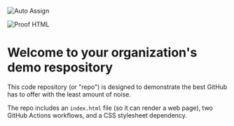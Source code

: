 ![Auto Assign](https://github.com/nasrin17481/demo-repository/actions/workflows/auto-assign.yml/badge.svg)

![Proof HTML](https://github.com/nasrin17481/demo-repository/actions/workflows/proof-html.yml/badge.svg)

# Welcome to your organization's demo respository
This code repository (or "repo") is designed to demonstrate the best GitHub has to offer with the least amount of noise.

The repo includes an `index.html` file (so it can render a web page), two GitHub Actions workflows, and a CSS stylesheet dependency.
